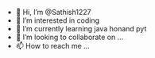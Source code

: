 - 👋 Hi, I’m @Sathish1227
- 👀 I’m interested in coding
- 🌱 I’m currently learning java honand pyt
- 💞️ I’m looking to collaborate on ...
- 📫 How to reach me ...

<!---
Sathish1227/Sathish1227 is a ✨ special ✨ repository because its `README.md` (this file) appears on your GitHub profile.
You can click the Preview link to take a look at your changes.
--->
